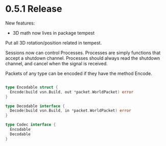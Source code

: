 # 0.5.1 Release

New features:
- 3D math now lives in package tempest

Put all 3D rotation/position related in tempest.

Sessions now can control Processes. Processes are simply functions that accept a shutdown channel. Processes should always read the shutdown channel, and cancel when the signal is received.

Packets of any type can be encoded if they have the method Encode.

```go

type Encodable struct {
  Encode(build vsn.Build, out *packet.WorldPacket) error
}

type Decodable interface {
  Decode(build vsn.Build, in *packet.WorldPacket) error
}

type Codec interface {
  Encodable
  Decodable
}

```

